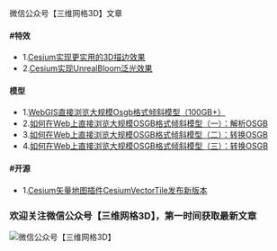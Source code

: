 微信公众号【三维网格3D】文章

#### #特效
* 1.[Cesium实现更实用的3D描边效果](Cesium/postprocess/01/readme.md)
* 2.[Cesium实现UnrealBloom泛光效果](Cesium/postprocess/02/readme.md)

#### 模型
* 1.[WebGIS直接浏览大规模Osgb格式倾斜模型（100GB+）](Mesh-3D/pagedLod/01.md)
* 2.[如何在Web上直接浏览大规模OSGB格式倾斜模型（一）：解析OSGB](Mesh-3D/pagedLod/02.md)
* 3.[如何在Web上直接浏览大规模OSGB格式倾斜模型（二）：转换OSGB](Mesh-3D/pagedLod/03.md)
* 4.[如何在Web上直接浏览大规模OSGB格式倾斜模型（三）：转换OSGB](Mesh-3D/pagedLod/04.md)
#### #开源
* 1.[Cesium矢量地图插件CesiumVectorTile发布新版本](Cesium/vectortile/01/readme.md)

### 欢迎关注微信公众号【三维网格3D】，第一时间获取最新文章 ###
![微信公众号【三维网格3D】](http://os.mesh-3d.com/articles/微信公众号【三维网格3D】.png)